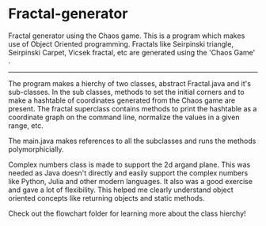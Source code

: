 # Fractal-generator
Fractal generator using the Chaos game. This is a program which makes use of Object Oriented programming. Fractals like Seirpinski triangle, Seirpinski Carpet, Vicsek fractal, etc are generated using the 'Chaos Game' .
____
The program makes a hierchy of two classes, abstract Fractal.java and it's sub-classes. In the sub classes, methods to set the initial corners and  to make a hashtable of coordinates generated from the Chaos game are present. The fractal superclass contains methods to print the hashtable as a coordinate graph on the command line, normalize the values in  a given range, etc. 

The main.java makes references to all the subclasses and runs the methods polymorphicially.

Complex numbers class is made to support the 2d argand plane. This was needed as Java doesn't directly and easily support the complex numbers like Python, Julia and other modern languages. It also was a good exercise and gave a lot of flexibility. This helped me clearly understand object oriented concepts like returning objects and static methods.

Check out the flowchart folder for learning more about the class hierchy!
